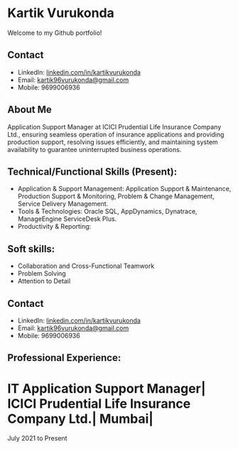 # Kartik Vurukonda

Welcome to my Github portfolio! 

## Contact
- LinkedIn: [linkedin.com/in/kartikvurukonda](https://www.linkedin.com/in/kartik-vurukonda-353960102)
- Email: kartik96vurukonda@gmail.com
- Mobile: 9699006936

## About Me
Application Support Manager at ICICI Prudential Life Insurance Company Ltd., ensuring seamless operation of insurance applications and providing production support, resolving issues efficiently, and maintaining system availability to guarantee uninterrupted business operations.

## Technical/Functional Skills (Present):
- Application & Support Management:  Application Support & Maintenance, Production Support & Monitoring, Problem & Change Management, Service Delivery Management.
- Tools & Technologies: Oracle SQL, AppDynamics, Dynatrace, ManageEngine ServiceDesk Plus.
- Productivity & Reporting:

## Soft skills: 
- Collaboration and Cross-Functional Teamwork
- Problem Solving
- Attention to Detail

## Contact
- LinkedIn: [linkedin.com/in/kartikvurukonda](https://www.linkedin.com/in/kartik-vurukonda-353960102)
- Email: kartik96vurukonda@gmail.com
- Mobile: 9699006936

## Professional Experience:
# IT Application Support Manager| ICICI Prudential Life Insurance Company Ltd.| Mumbai|                
  July 2021 to Present

